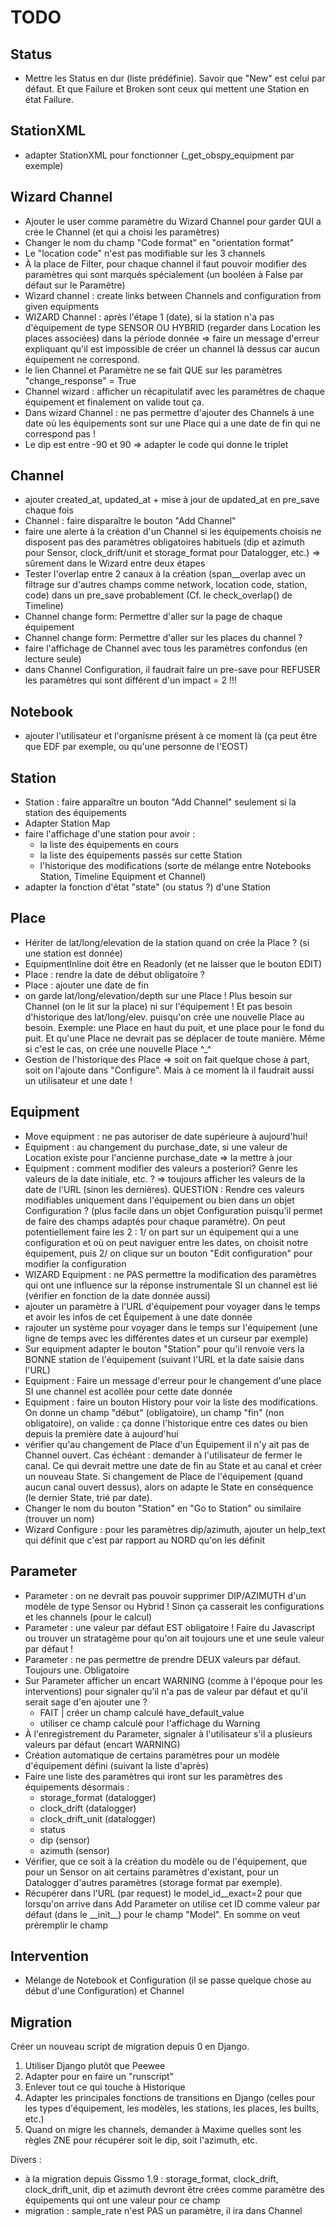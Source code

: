 # TODO

## Status

  * Mettre les Status en dur (liste prédéfinie). Savoir que "New" est celui par défaut. Et que Failure et Broken sont ceux qui mettent une Station en état Failure.

## StationXML

  * adapter StationXML pour fonctionner (\_get\_obspy\_equipment par exemple)

## Wizard Channel

  * Ajouter le user comme paramètre du Wizard Channel pour garder QUI a crée le Channel (et qui a choisi les paramètres)
  * Changer le nom du champ "Code format" en "orientation format"
  * Le "location code" n'est pas modifiable sur les 3 channels
  * À la place de Filter, pour chaque channel il faut pouvoir modifier des paramètres qui sont marqués spécialement (un booléen à False par défaut sur le Paramètre)
  * Wizard channel : create links between Channels and configuration from given equipments
  * WIZARD Channel : après l'étape 1 (date), si la station n'a pas d'équipement de type SENSOR OU HYBRID (regarder dans Location les places associées) dans la période donnée => faire un message d'erreur expliquant qu'il est impossible de créer un channel là dessus car aucun équipement ne correspond.
  * le lien Channel et Paramètre ne se fait QUE sur les paramètres "change\_response" = True
  * Channel wizard : afficher un récapitulatif avec les paramètres de chaque équipement et finalement on valide tout ça.
  * Dans wizard Channel : ne pas permettre d'ajouter des Channels à une date où les équipements sont sur une Place qui a une date de fin qui ne correspond pas !
  * Le dip est entre -90 et 90 => adapter le code qui donne le triplet

## Channel

  * ajouter created\_at, updated\_at + mise à jour de updated\_at en pre\_save chaque fois
  * Channel : faire disparaître le bouton "Add Channel"
  * faire une alerte à la création d'un Channel si les équipements choisis ne disposent pas des paramètres obligatoires habituels (dip et azimuth pour Sensor, clock_drift/unit et storage\_format pour Datalogger, etc.) => sûrement dans le Wizard entre deux étapes
  * Tester l'overlap entre 2 canaux à la création (span\_\_overlap avec un filtrage sur d'autres champs comme network, location code, station, code) dans un pre\_save probablement (Cf. le check\_overlap() de Timeline)
  * Channel change form: Permettre d'aller sur la page de chaque équipement
  * Channel change form: Permettre d'aller sur les places du channel ?
  * faire l'affichage de Channel avec tous les paramètres confondus (en lecture seule)
  * dans Channel Configuration, il faudrait faire un pre-save pour REFUSER les paramètres qui sont différent d'un impact = 2 !!!

## Notebook

  * ajouter l'utilisateur et l'organisme présent à ce moment là (ça peut être que EDF par exemple, ou qu'une personne de l'EOST)

## Station

  * Station : faire apparaître un bouton "Add Channel" seulement si la station des équipements
  * Adapter Station Map
  * faire l'affichage d'une station pour avoir :
    * la liste des équipements en cours
    * la liste des équipements passés sur cette Station
    * l'historique des modifications (sorte de mélange entre Notebooks Station, Timeline Equipment et Channel)
  * adapter la fonction d'état "state" (ou status ?) d'une Station

## Place

  * Hériter de lat/long/elevation de la station quand on crée la Place ? (si une station est donnée)
  * EquipmentInline doit être en Readonly (et ne laisser que le bouton EDIT)
  * Place : rendre la date de début obligatoire ?
  * Place : ajouter une date de fin
  * on garde lat/long/elevation/depth sur une Place ! Plus besoin sur Channel (on le lit sur la place) ni sur l'équipement ! Et pas besoin d'historique des lat/long/elev. puisqu'on crée une nouvelle Place au besoin. Exemple: une Place en haut du puit, et une place pour le fond du puit. Et qu'une Place ne devrait pas se déplacer de toute manière. Même si c'est le cas, on crée une nouvelle Place ^_^
  * Gestion de l'historique des Place => soit on fait quelque chose à part, soit on l'ajoute dans "Configure". Mais à ce moment là il faudrait aussi un utilisateur et une date !

## Equipment

  * Move equipment : ne pas autoriser de date supérieure à aujourd'hui!
  * Equipment : au changement du purchase_date, si une valeur de Location existe pour l'ancienne purchase_date => la mettre à jour
  * Equipment : comment modifier des valeurs a posteriori? Genre les valeurs de la date initiale, etc. ? => toujours afficher les valeurs de la date de l'URL (sinon les dernières). QUESTION : Rendre ces valeurs modifiables uniquement dans l'équipement ou bien dans un objet Configuration ? (plus facile dans un objet Configuration puisqu'il permet de faire des champs adaptés pour chaque paramètre). On peut potentiellement faire les 2 : 1/ on part sur un équipement qui a une configuration et où on peut naviguer entre les dates, on choisit notre équipement, puis 2/ on clique sur un bouton "Edit configuration" pour modifier la configuration
  * WIZARD Equipment : ne PAS permettre la modification des paramètres qui ont une influence sur la réponse instrumentale SI un channel est lié (vérifier en fonction de la date donnée aussi)
  * ajouter un paramètre à l'URL d'équipement pour voyager dans le temps et avoir les infos de cet Équipement à une date donnée
  * rajouter un système pour voyager dans le temps sur l'équipement (une ligne de temps avec les différentes dates et un curseur par exemple)
  * Sur equipment adapter le bouton "Station" pour qu'il renvoie vers la BONNE station de l'équipement (suivant l'URL et la date saisie dans l'URL)
  * Equipment : Faire un message d'erreur pour le changement d'une place SI une channel est acollée pour cette date donnée
  * Equipment : faire un bouton History pour voir la liste des modifications. On donne un champ "début" (obligatoire), un champ "fin" (non obligatoire), on valide : ça donne l'historique entre ces dates ou bien depuis la première date à aujourd'hui
  * vérifier qu'au changement de Place d'un Équipement il n'y ait pas de Channel ouvert. Cas échéant : demander à l'utilisateur de fermer le canal. Ce qui devrait mettre une date de fin au State et au canal et créer un nouveau State. Si changement de Place de l'équipement (quand aucun canal ouvert dessus), alors on adapte le State en conséquence (le dernier State, trié par date).
  * Changer le nom du bouton "Station" en "Go to Station" ou similaire (trouver un nom)
  * Wizard Configure : pour les paramètres dip/azimuth, ajouter un help_text qui définit que c'est par rapport au NORD qu'on les définit

## Parameter

  * Parameter : on ne devrait pas pouvoir supprimer DIP/AZIMUTH d'un modèle de type Sensor ou Hybrid ! Sinon ça casserait les configurations et les channels (pour le calcul)
  * Parameter : une valeur par défaut EST obligatoire ! Faire du Javascript ou trouver un stratagème pour qu'on ait toujours une et une seule valeur par défaut !
  * Parameter : ne pas permettre de prendre DEUX valeurs par défaut. Toujours une. Obligatoire
  * Sur Parameter afficher un encart WARNING (comme à l'époque pour les interventions) pour signaler qu'il n'a pas de valeur par défaut et qu'il serait sage d'en ajouter une ?
    * FAIT | créer un champ calculé have\_default\_value
    * utiliser ce champ calculé pour l'affichage du Warning
  * À l'enregistrement du Parameter, signaler à l'utilisateur s'il a plusieurs valeurs par défaut (encart WARNING)
  * Création automatique de certains paramètres pour un modèle d'équipement défini (suivant la liste d'après)
  * Faire une liste des paramètres qui iront sur les paramètres des équipements désormais : 
    * storage_format (datalogger)
    * clock_drift (datalogger)
    * clock\_drift\_unit (datalogger)
    * status
    * dip (sensor)
    * azimuth (sensor)
  * Vérifier, que ce soit à la création du modèle ou de l'équipement, que pour un Sensor on ait certains paramètres d'existant, pour un Datalogger d'autres paramètres (storage format par exemple).
  * Récupérer dans l'URL (par request) le model_id__exact=2 pour que lorsqu'on arrive dans Add Parameter on utilise cet ID comme valeur par défaut (dans le \_\_init\_\_) pour le champ "Model". En somme on veut préremplir le champ

## Intervention

  * Mélange de Notebook et Configuration (il se passe quelque chose au début d'une Configuration) et Channel

## Migration

Créer un nouveau script de migration depuis 0 en Django.

  1. Utiliser Django plutôt que Peewee
  2. Adapter pour en faire un "runscript"
  3. Enlever tout ce qui touche à Historique
  4. Adapter les principales fonctions de transitions en Django (celles pour les types d'équipement, les modèles, les stations, les places, les builts, etc.)
  5. Quand on migre les channels, demander à Maxime quelles sont les règles ZNE pour récupérer soit le dip, soit l'azimuth, etc.

Divers : 

  * à la migration depuis Gissmo 1.9 : storage\_format, clock\_drift, clock\_drift\_unit, dip et azimuth devront être crées comme paramètre des équipements qui ont une valeur pour ce champ
  * migration : sample_rate n'est PAS un paramètre, il ira dans Channel
